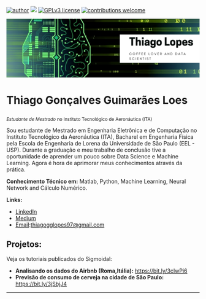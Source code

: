 [![author](https://img.shields.io/badge/author-thiagolopes97-red.svg)](https://www.linkedin.com/in/carlosfab) [![](https://img.shields.io/badge/python-3.7+-blue.svg)](https://www.python.org/downloads/release/python-365/) [![GPLv3 license](https://img.shields.io/badge/License-GPLv3-blue.svg)](http://perso.crans.org/besson/LICENSE.html) [![contributions welcome](https://img.shields.io/badge/contributions-welcome-brightgreen.svg?style=flat)](https://github.com/carlosfab/data_science/issues)

<p align="center">
  <img src="headbanner.png" >
</p>

# Thiago Gonçalves Guimarães Loes
<sub>*Estudante de Mestrado* no Instituto Tecnológico de Aeronáutica (ITA)</sub>

Sou estudante de Mestrado em Engenharia Eletrônica e de Computação no Instituto Tecnológico da Aeronáutica (ITA), Bacharel em Engenharia Física pela Escola de Engenharia de Lorena da Universidade de São Paulo (EEL - USP). Durante a graduação e meu trabalho de conclusão tive a oportunidade de aprender um pouco sobre Data Science e Machine Learning. Agora é hora de aprimorar meus conhecimentos através da prática.

**Conhecimento Técnico em:** Matlab, Python, Machine Learning, Neural Network and Cálculo Numérico.

**Links:**
* [LinkedIn](https://bit.ly/2MAJOHJ)
* [Medium](https://bit.ly/3pRdkY6)
* [Email]():thiagogglopes97@gmail.com


## Projetos:
Veja os tutoriais publicados do Sigmoidal:

* **Analisando os dados do Airbnb (Roma,Itália):** https://bit.ly/3cIwPi6
* **Previsão de consumo de cerveja na cidade de São Paulo:** https://bit.ly/3jSbjJ4

---




